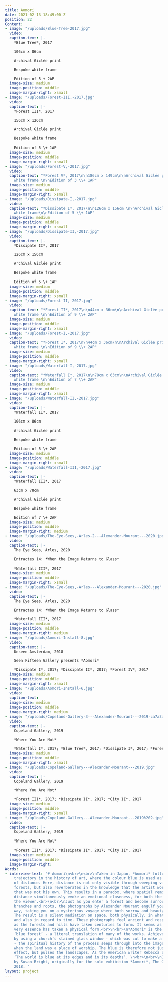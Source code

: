 ```yaml
---
title: Aomori
date: 2021-02-13 18:49:00 Z
position: 22
Content:
- image: "/uploads/Blue-Tree-2017.jpg"
  video: 
  caption-text: |-
    *Blue Tree*, 2017

    106cm x 86cm

    Archival Giclée print

    Bespoke white frame

    Edition of 5 + 2AP
  image-size: medium
  image-position: middle
  image-margin-right: xsmall
- image: "/uploads/Forest-III,-2017.jpg"
  video: 
  caption-text: |-
    *Forest III*, 2017

    156cm x 126cm

    Archival Giclée print

    Bespoke white frame

    Edition of 5 \+ 1AP
  image-size: medium
  image-position: middle
  image-margin-right: xsmall
- image: "/uploads/Forest-V,-2017.jpg"
  video: 
  caption-text: "*Forest V*, 2017\n\n186cm x 149cm\n\nArchival Giclée print\n\nBespoke
    white frame \n\nEdition of 3 \\+ 1AP"
  image-size: medium
  image-position: middle
  image-margin-right: xsmall
- image: "/uploads/Dissipate-I,-2017.jpg"
  video: 
  caption-text: "*Dissipate I*, 2017\n\n126cm x 156cm \n\nArchival Giclée print \n\nBespoke
    white frame\n\nEdition of 5 \\+ 1AP"
  image-size: medium
  image-position: middle
  image-margin-right: xsmall
- image: "/uploads/Dissipate-II,-2017.jpg"
  video: 
  caption-text: |-
    *Dissipate II*, 2017

    126cm x 156cm

    Archival Giclée print

    Bespoke white frame

    Edition of 5 \+ 1AP
  image-size: medium
  image-position: middle
  image-margin-right: xsmall
- image: "/uploads/Forest-II,-2017.jpg"
  video: 
  caption-text: "*Forest II*, 2017\n\n44cm x 36cm\n\nArchival Giclée print\n\nBespoke
    white frame \n\nEdition of 9 \\+ 2AP"
  image-size: medium
  image-position: middle
  image-margin-right: xsmall
- image: "/uploads/Forest-I,-2017.jpg"
  video: 
  caption-text: "*Forest I*, 2017\n\n44cm x 36cm\n\nArchival Giclée print\n\nBespoke
    white frame \n\nEdition of 9 \\+ 2AP"
  image-size: medium
  image-position: middle
  image-margin-right: xsmall
- image: "/uploads/Waterfall-I,-2017.jpg"
  video: 
  caption-text: "*Waterfall I*, 2017\n\n78cm x 63cm\n\nArchival Giclée print\n\nBespoke
    white frame \n\nEdition of 7 \\+ 2AP"
  image-size: medium
  image-position: middle
  image-margin-right: xsmall
- image: "/uploads/Waterfall-II,-2017.jpg"
  video: 
  caption-text: |-
    *Waterfall II*, 2017

    106cm x 86cm

    Archival Giclée print

    Bespoke white frame

    Edition of 5 \+ 2AP
  image-size: medium
  image-position: middle
  image-margin-right: xsmall
- image: "/uploads/Waterfall-III,-2017.jpg"
  video: 
  caption-text: |-
    *Waterfall III*, 2017

    63cm x 78cm

    Archival Giclée print

    Bespoke white frame

    Edition of 7 \+ 2AP
  image-size: medium
  image-position: middle
  image-margin-right: medium
- image: "/uploads/The-Eye-Sees,-Arles-2---Alexander-Mourant---2020.jpg"
  video: 
  caption-text: |-
    The Eye Sees, Arles, 2020

    Entractes 14: *When the Image Returns to Glass*

    *Waterfall III*, 2017
  image-size: medium
  image-position: middle
  image-margin-right: xsmall
- image: "/uploads/The-Eye-Sees,-Arles---Alexander-Mourant---2020.jpg"
  video: 
  caption-text: |-
    The Eye Sees, Arles, 2020

    Entractes 14: *When the Image Returns to Glass*

    *Waterfall III*, 2017
  image-size: medium
  image-position: middle
  image-margin-right: medium
- image: "/uploads/Aomori-Install-8.jpg"
  video: 
  caption-text: |-
    Unseen Amsterdam, 2018

    Seen Fifteen Gallery presents *Aomori*

    *Dissipate I*, 2017; *Dissipate II*, 2017; *Forest IV*, 2017
  image-size: medium
  image-position: middle
  image-margin-right: xsmall
- image: "/uploads/Aomori-Install-6.jpg"
  video: 
  caption-text: 
  image-size: medium
  image-position: middle
  image-margin-right: medium
- image: "/uploads/Copeland-Gallery-3---Alexander-Mourant---2019-ca7a3a.jpg"
  video: 
  caption-text: |-
    Copeland Gallery, 2019

    *Where You Are Not*

    *Waterfall I*, 2017; *Blue Tree*, 2017; *Dissipate I*, 2017; *Forest V*, 2017
  image-size: medium
  image-position: middle
  image-margin-right: xsmall
- image: "/uploads/Copeland-Gallery---Alexander-Mourant---2019.jpg"
  video: 
  caption-text: |-
    Copeland Gallery, 2019

    *Where You Are Not*

    *Forest III*, 2017; *Dissipate II*, 2017; *City II*, 2017
  image-size: medium
  image-position: middle
  image-margin-right: xsmall
- image: "/uploads/Copeland-Gallery---Alexander-Mourant---2019%202.jpg"
  video: 
  caption-text: |-
    Copeland Gallery, 2019

    *Where You Are Not*

    *Forest III*, 2017; *Dissipate II*, 2017; *City II*, 2017
  image-size: medium
  image-position: middle
  image-margin-right: 
Words:
- interview-text: "# Aomori\n<br>\n<br>\nTaken in Japan, *Aomori* follows a consistent
    trajectory in the history of art, where the colour blue is used as a demarcation
    of distance. Here, distance is not only visible through sweeping vistas and dense
    forests, but also reverberates in the knowledge that the artist worked in a country
    that was not his own. This results in a paradox, where spatial remoteness and
    distance simultaneously evoke an emotional closeness, for both the artist and
    the viewer.<br>\n<br>\nJust as you enter a forest and become surrounded by ancient
    branches and roots, the photographs by Alexander Mourant engulf you in a similar
    way, taking you on a mysterious voyage where both sorrow and beauty are tied together.
    The result is a silent mediation on space, both physically, in what is being photographed,
    and also in regard to time. These photographs feel ancient and respectful, just
    as the forests and hills have taken centuries to form. It seems as though their
    very essence has taken a physical form.<br>\n<br>\n*Aomori* is the Japanese for
    ‘blue forest’ - a literal translation of many of the works. Achieved in camera
    by using a church’s stained glass window - which was cut to make a lens filter
    - the spiritual history of the process seeps through into the image, to a time
    when the land was a place of worship. The blue is therefore not just for aesthetic
    effect, but pulses the landscapes. As the American writer Rebecca Solnit writes,
    ‘The world is blue at its edges and in its depths’. \n<br>\n<br>\nIntroduction
    by Susan Bright, originally for the solo exhibition *Aomori*, The Old Truman Brewery,
    2018. "
layout: project
---
```


